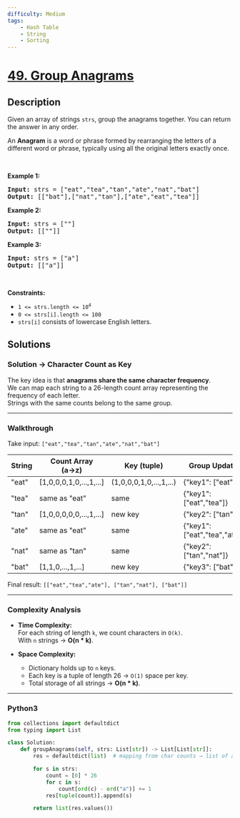 ```yaml
---
difficulty: Medium
tags:
    - Hash Table
    - String
    - Sorting
---
```


<!-- problem:start -->

# [49. Group Anagrams](https://leetcode.com/problems/group-anagrams)

## Description

<!-- description:start -->

<p>Given an array of strings <code>strs</code>, group the anagrams together. You can return the answer in any order.</p>

<p>An <strong>Anagram</strong> is a word or phrase formed by rearranging the letters of a different word or phrase, typically using all the original letters exactly once.</p>

<p>&nbsp;</p>
<p><strong class="example">Example 1:</strong></p>

<pre>
<strong>Input:</strong> strs = ["eat","tea","tan","ate","nat","bat"]
<strong>Output:</strong> [["bat"],["nat","tan"],["ate","eat","tea"]]
</pre>

<p><strong class="example">Example 2:</strong></p>

<pre>
<strong>Input:</strong> strs = [""]
<strong>Output:</strong> [[""]]
</pre>

<p><strong class="example">Example 3:</strong></p>

<pre>
<strong>Input:</strong> strs = ["a"]
<strong>Output:</strong> [["a"]]
</pre>

<p>&nbsp;</p>
<p><strong>Constraints:</strong></p>

<ul>
	<li><code>1 &lt;= strs.length &lt;= 10<sup>4</sup></code></li>
	<li><code>0 &lt;= strs[i].length &lt;= 100</code></li>
	<li><code>strs[i]</code> consists of lowercase English letters.</li>
</ul>

<!-- description:end -->

## Solutions

<!-- solution:start -->

### Solution → Character Count as Key

The key idea is that **anagrams share the same character frequency**.  
We can map each string to a 26-length count array representing the frequency of each letter.  
Strings with the same counts belong to the same group.

---

### Walkthrough

Take input: `["eat","tea","tan","ate","nat","bat"]`

| String | Count Array (a→z)      | Key (tuple)                 | Group Updates          |
|--------|------------------------|-----------------------------|------------------------|
| "eat"  | [1,0,0,0,1,0,...,1,...]| (1,0,0,0,1,0,...,1,...)     | {"key1": ["eat"]}      |
| "tea"  | same as "eat"          | same                        | {"key1": ["eat","tea"]}|
| "tan"  | [1,0,0,0,0,0,...,1,...]| new key                     | {"key2": ["tan"]}      |
| "ate"  | same as "eat"          | same                        | {"key1": ["eat","tea","ate"]}|
| "nat"  | same as "tan"          | same                        | {"key2": ["tan","nat"]}|
| "bat"  | [1,1,0,...,1,...]      | new key                     | {"key3": ["bat"]}      |

Final result: `[["eat","tea","ate"], ["tan","nat"], ["bat"]]`

---

### Complexity Analysis

- **Time Complexity:**  
  For each string of length `k`, we count characters in `O(k)`.  
  With `n` strings → **O(n * k)**.

- **Space Complexity:**  
  - Dictionary holds up to `n` keys.  
  - Each key is a tuple of length 26 → `O(1)` space per key.  
  - Total storage of all strings → **O(n * k)**.

---

### Python3

```python
from collections import defaultdict
from typing import List

class Solution:
    def groupAnagrams(self, strs: List[str]) -> List[List[str]]:
        res = defaultdict(list)  # mapping from char counts → list of anagrams

        for s in strs:
            count = [0] * 26
            for c in s:
                count[ord(c) - ord("a")] += 1
            res[tuple(count)].append(s)

        return list(res.values())
